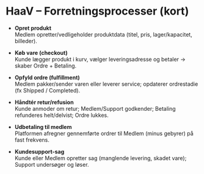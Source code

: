 # HaaV – Forretningsprocesser (kort)

- **Opret produkt**  
  Medlem opretter/vedligeholder produktdata (titel, pris, lager/kapacitet, billeder).

- **Køb vare (checkout)**  
  Kunde lægger produkt i kurv, vælger leveringsadresse og betaler → skaber Ordre + Betaling.

- **Opfyld ordre (fulfillment)**  
  Medlem pakker/sender varen eller leverer service; opdaterer ordrestadie (fx Shipped / Completed).

- **Håndtér retur/refusion**  
  Kunde anmoder om retur; Medlem/Support godkender; Betaling refunderes helt/delvist; Ordre lukkes.

- **Udbetaling til medlem**  
  Platformen afregner gennemførte ordrer til Medlem (minus gebyrer) på fast frekvens.

- **Kundesupport-sag**  
  Kunde eller Medlem opretter sag (manglende levering, skadet vare); Support undersøger og løser.
